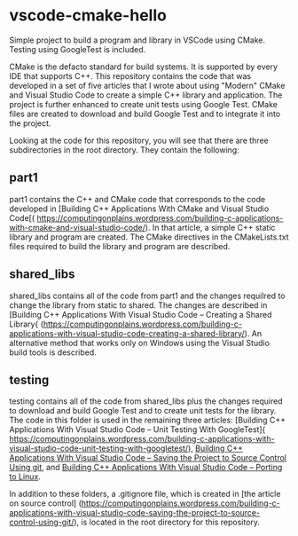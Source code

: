 # vscode-cmake-hello
Simple project to build a program and library in VSCode using CMake. Testing using GoogleTest is included.

CMake is the defacto standard for build systems. It is supported by every IDE that supports C++.
This repository contains the code that was developed in a set of five articles that I wrote about
using "Modern" CMake and Visual Studio Code to create a simple C++ library and application. The
project is further enhanced to create unit tests using Google Test. CMake files are created to
download and build Google Test and to integrate it into the project.

Looking at the code for this repository, you will see that there are three subdirectories in the
root directory. They contain the following:

## part1

part1 contains the C++ and CMake code that corresponds to the code developed in
[Building C++ Applications With CMake and Visual Studio Code[(
https://computingonplains.wordpress.com/building-c-applications-with-cmake-and-visual-studio-code/).
In that article, a simple C++ static library and program are created. The CMake directives in the
CMakeLists.txt files required to build the library and program are described.

## shared_libs

shared_libs contains all of the code from part1 and the changes requilred to change the library
from static to shared. The changes are described in
[Building C++ Applications With Visual Studio Code – Creating a Shared Library{
(https://computingonplains.wordpress.com/building-c-applications-with-visual-studio-code-creating-a-shared-library/).
An alternative method that works only on Windows using the Visual Studio build tools is described.

## testing

testing contains all of the code from shared_libs plus the changes required to download and build Google Test
and to create unit tests for the library. The code in this folder is used in the remaining three articles:
[Building C++ Applications With Visual Studio Code – Unit Testing With GoogleTest]{
https://computingonplains.wordpress.com/building-c-applications-with-visual-studio-code-unit-testing-with-googletest/),
[Building C++ Applications With Visual Studio Code – Saving the Project to Source Control Using git](
https://computingonplains.wordpress.com/building-c-applications-with-visual-studio-code-saving-the-project-to-source-control-using-git/),
and [Building C++ Applications With Visual Studio Code – Porting to Linux](
https://computingonplains.wordpress.com/building-c-applications-with-visual-studio-code-porting-to-linux/).


In addition to these folders, a .gitignore file, which is created in [the article on source control]
(https://computingonplains.wordpress.com/building-c-applications-with-visual-studio-code-saving-the-project-to-source-control-using-git/),
is located in the root directory for this repository.

